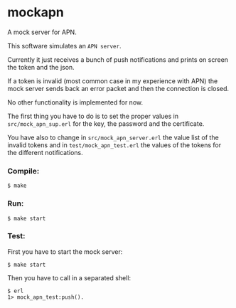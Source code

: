 mockapn
=======

A mock server for APN.

This software simulates an `APN server`. 

Currently it just receives a bunch of push notifications and prints on screen the token and the json. 

If a token is invalid (most common case in my experience with APN) the mock server sends back an error packet and then the connection is closed. 

No other functionality is implemented for now.

The first thing you have to do is to set the proper values in `src/mock_apn_sup.erl` for the key, the password and the certificate.

You have also to change in `src/mock_apn_server.erl` the value list of the invalid tokens and in `test/mock_apn_test.erl` the values of the tokens for the different notifications. 

### Compile:

    $ make

### Run:

    $ make start

### Test:

First you have to start the mock server:

    $ make start

Then you have to call in a separated shell:

    $ erl
    1> mock_apn_test:push().


